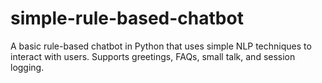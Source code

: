 # simple-rule-based-chatbot
A basic rule-based chatbot in Python that uses simple NLP techniques to interact with users. Supports greetings, FAQs, small talk, and session logging.
